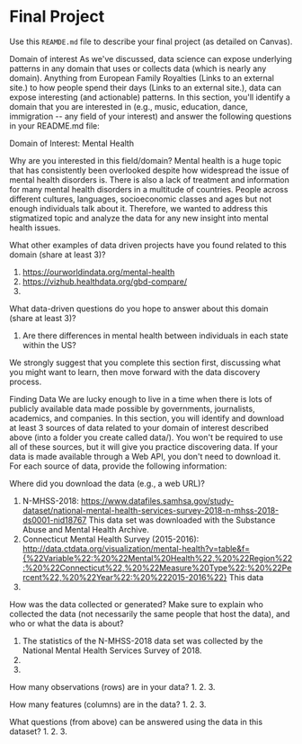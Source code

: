 # Final Project
Use this `REAMDE.md` file to describe your final project (as detailed on Canvas).

Domain of interest
As we've discussed, data science can expose underlying patterns in any domain that uses or collects data (which is nearly any domain). Anything from European Family Royalties (Links to an external site.) to how people spend their days (Links to an external site.), data can expose interesting (and actionable) patterns. In this section, you'll identify a domain that you are interested in (e.g., music, education, dance, immigration -- any field of your interest) and answer the following questions in your README.md file:

Domain of Interest: Mental Health

Why are you interested in this field/domain?
Mental health is a huge topic that has consistently been overlooked despite how widespread the issue of mental health disorders is. There is also a lack of treatment and information for many mental health disorders in a multitude of countries. People across different cultures, languages, socioeconomic classes and ages but not enough individuals talk about it. Therefore, we wanted to address this stigmatized topic and analyze the data for any new insight into mental health issues.

What other examples of data driven projects have you found related to this domain (share at least 3)?
1. https://ourworldindata.org/mental-health
2. https://vizhub.healthdata.org/gbd-compare/
3.

What data-driven questions do you hope to answer about this domain (share at least 3)?
1. Are there differences in mental health between individuals in each state within the US?

We strongly suggest that you complete this section first, discussing what you might want to learn, then move forward with the data discovery process.

Finding Data
We are lucky enough to live in a time when there is lots of publicly available data made possible by governments, journalists, academics, and companies. In this section, you will identify and download at least 3 sources of data related to your domain of interest described above (into a folder you create called data/). You won't be required to use all of these sources, but it will give you practice discovering data. If your data is made available through a Web API, you don't need to download it. For each source of data, provide the following information:

Where did you download the data (e.g., a web URL)?
1. N-MHSS-2018: https://www.datafiles.samhsa.gov/study-dataset/national-mental-health-services-survey-2018-n-mhss-2018-ds0001-nid18767
This data set was downloaded with the Substance Abuse and Mental Health Archive.
2. Connecticut Mental Health Survey (2015-2016): http://data.ctdata.org/visualization/mental-health?v=table&f={%22Variable%22:%20%22Mental%20Health%22,%20%22Region%22:%20%22Connecticut%22,%20%22Measure%20Type%22:%20%22Percent%22,%20%22Year%22:%20%222015-2016%22}
This data
3.

How was the data collected or generated? Make sure to explain who collected the data (not necessarily the same people that host the data), and who or what the data is about?
1. The statistics of the N-MHSS-2018 data set was collected by the National Mental Health Services Survey of 2018.
2.
3.

How many observations (rows) are in your data?
1.
2.
3.

How many features (columns) are in the data?
1.
2.
3.

What questions (from above) can be answered using the data in this dataset?
1.
2.
3.
